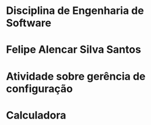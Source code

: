 # Disciplina de Engenharia de Software
# Felipe Alencar Silva Santos
# Atividade sobre gerência de configuração
# Calculadora
